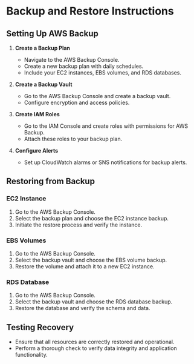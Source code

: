 # Backup and Restore Instructions

## Setting Up AWS Backup

1. **Create a Backup Plan**
   - Navigate to the AWS Backup Console.
   - Create a new backup plan with daily schedules.
   - Include your EC2 instances, EBS volumes, and RDS databases.

2. **Create a Backup Vault**
   - Go to the AWS Backup Console and create a backup vault.
   - Configure encryption and access policies.

3. **Create IAM Roles**
   - Go to the IAM Console and create roles with permissions for AWS Backup.
   - Attach these roles to your backup plan.

4. **Configure Alerts**
   - Set up CloudWatch alarms or SNS notifications for backup alerts.

## Restoring from Backup

### EC2 Instance

1. Go to the AWS Backup Console.
2. Select the backup plan and choose the EC2 instance backup.
3. Initiate the restore process and verify the instance.

### EBS Volumes

1. Go to the AWS Backup Console.
2. Select the backup vault and choose the EBS volume backup.
3. Restore the volume and attach it to a new EC2 instance.

### RDS Database

1. Go to the AWS Backup Console.
2. Select the backup vault and choose the RDS database backup.
3. Restore the database and verify the schema and data.

## Testing Recovery

- Ensure that all resources are correctly restored and operational.
- Perform a thorough check to verify data integrity and application functionality.
